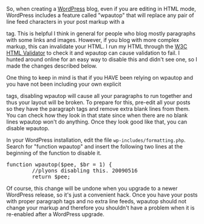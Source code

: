 So, when creating a [WordPress](http://wordpress.org) blog, even if you are editing in HTML mode, WordPress includes a feature called "wpautop" that will replace any pair of line feed characters in your post markup with a <p> tag. This is helpful I think in general for people who blog mostly paragraphs with some links and images. However, if you blog with more complex markup, this can invalidate your HTML. I run my HTML through the [W3C HTML Validator](http://validator.w3.org) to check it and wpautop can cause validation to fail. I hunted around online for an easy way to disable this and didn't see one, so I made the changes described below.

One thing to keep in mind is that if you HAVE been relying on wpautop and you have not been including your own explicit <p> tags, disabling wpautop will cause all your paragraphs to run together and thus your layout will be broken. To prepare for this, pre-edit all your posts so they have the paragraph tags and remove extra blank lines from them. You can check how they look in that state since when there are no blank lines wpautop won't do anything. Once they look good like that, you can disable wpautop.

In your WordPress installation, edit the file `wp-includes/formatting.php`. Search for "function wpautop" and insert the following two lines at the beginning of the function to disable it.

<div class="code">

<pre>function wpautop($pee, $br = 1) {
        //plyons disabling this. 20090516
        return $pee;
</pre>

</div>

Of course, this change will be undone when you upgrade to a newer WordPress release, so it's just a convenient hack. Once you have your posts with proper paragraph tags and no extra line feeds, wpautop should not change your markup and therefore you shouldn't have a problem when it is re-enabled after a WordPress upgrade.